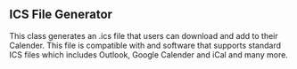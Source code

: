 
## ICS File Generator

This class generates an .ics file that users can download and add to their Calender. This file is compatible with and software that supports
standard ICS files which includes Outlook, Google Calender and iCal and many more.